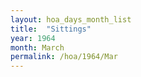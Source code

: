 ```yaml
---
layout: hoa_days_month_list
title:  "Sittings"
year: 1964
month: March
permalink: /hoa/1964/Mar
---
```

